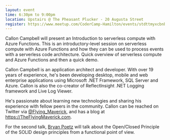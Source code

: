 ```yaml
---
layout: event
time: 6:30pm to 9:00pm
location: Upstairs @ The Pheasant Plucker - 20 Augusta Street
register: https://www.meetup.com/CoderCamp-Hamilton/events/stdttmyxcbnb/
---
```


Callon Campbell will present an Introduction to serverless compute with Azure Functions. This is an introductory-level session on serverless compute with Azure Functions and how they can be used to process events with a serverless code architecture. Quick overview of serverless compute and Azure Functions and then a quick demo.

Callon Campbell is an application architect and developer. With over 19 years of experience, he's been developing desktop, mobile and web enterprise applications using Microsoft .NET Framework, SQL Server and Azure. Callon is also the co-creator of ReflectInsight .NET Logging framework and Live Log Viewer.

He's passionate about learning new technologies and sharing his experience with fellow peers in the community. Callon can be reached on Twitter via [@Flying_Maverick](https://twitter.com/Flying_Maverick), and has a blog at https://TheFlyingMaverick.com.

For the second talk, [Bryan Poetz](https://twitter.com/bpoetz) will talk about the Open/Closed Principle of the SOLID design principles from a functional point of view.